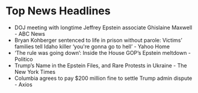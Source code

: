 # Top News Headlines

- DOJ meeting with longtime Jeffrey Epstein associate Ghislaine Maxwell - ABC News
- Bryan Kohberger sentenced to life in prison without parole: Victims’ families tell Idaho killer ‘you're gonna go to hell’ - Yahoo Home
- ‘The rule was going down’: Inside the House GOP’s Epstein meltdown - Politico
- Trump’s Name in the Epstein Files, and Rare Protests in Ukraine - The New York Times
- Columbia agrees to pay $200 million fine to settle Trump admin dispute - Axios